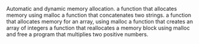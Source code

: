 Automatic and dynamic memory allocation.
a function that allocates memory using malloc
a function that concatenates two strings.
a function that allocates memory for an array, using malloc
a function that creates an array of integers
a function that reallocates a memory block using malloc and free
a program that multiplies two positive numbers.
